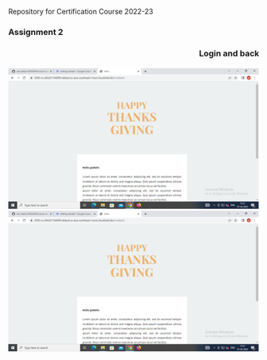 Repository for Certification Course 2022-23
<h3>Assignment 2<h3>
<marquee> Login and back-end process using Flask [python] with screenshots</marquee>

![](https://github.com/godwingino/rset-addon2/blob/main/Screenshot%20(2).png)
![](https://github.com/godwingino/rset-addon2/blob/main/Screenshot%20(2).png)
